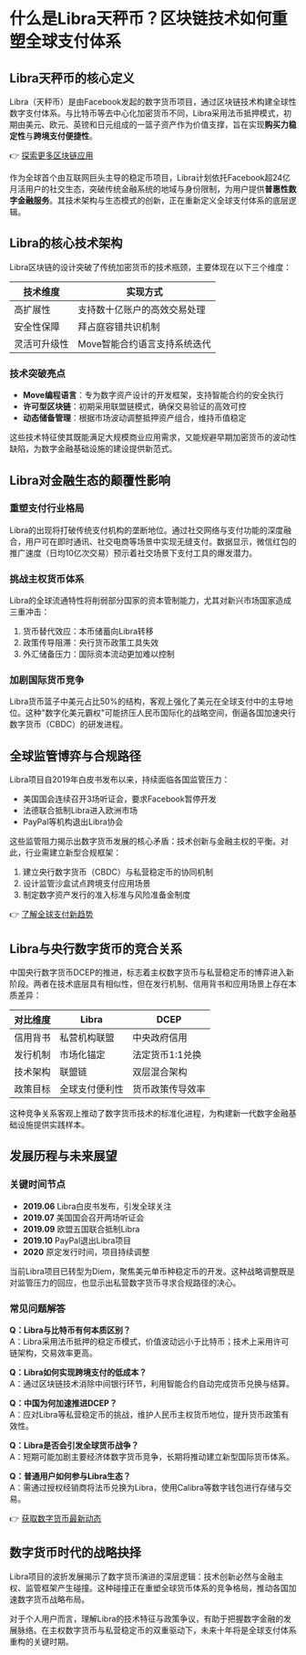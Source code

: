 # 什么是Libra天秤币？区块链技术如何重塑全球支付体系

## Libra天秤币的核心定义

Libra（天秤币）是由Facebook发起的数字货币项目，通过区块链技术构建全球性数字支付体系。与比特币等去中心化加密货币不同，Libra采用法币抵押模式，初期由美元、欧元、英镑和日元组成的一篮子资产作为价值支撑，旨在实现**购买力稳定性**与**跨境支付便捷性**。

👉 [探索更多区块链应用](https://bit.ly/okx_welcome)

作为全球首个由互联网巨头主导的稳定币项目，Libra计划依托Facebook超24亿月活用户的社交生态，突破传统金融系统的地域与身份限制，为用户提供**普惠性数字金融服务**。其技术架构与生态模式的创新，正在重新定义全球支付体系的底层逻辑。

## Libra的核心技术架构

Libra区块链的设计突破了传统加密货币的技术瓶颈，主要体现在以下三个维度：

| 技术维度       | 实现方式                     |
|----------------|------------------------------|
| 高扩展性       | 支持数十亿账户的高效交易处理 |
| 安全性保障     | 拜占庭容错共识机制           |
| 灵活可升级性   | Move智能合约语言支持系统迭代 |

### 技术突破亮点
- **Move编程语言**：专为数字资产设计的开发框架，支持智能合约的安全执行
- **许可型区块链**：初期采用联盟链模式，确保交易验证的高效可控
- **动态储备管理**：根据市场波动调整抵押资产组合，维持币值稳定

这些技术特征使其既能满足大规模商业应用需求，又能规避早期加密货币的波动性缺陷，为数字金融基础设施的建设提供新范式。

## Libra对金融生态的颠覆性影响

### 重塑支付行业格局
Libra的出现将打破传统支付机构的垄断地位。通过社交网络与支付功能的深度融合，用户可在即时通讯、社交电商等场景中实现无缝支付。数据显示，微信红包的推广速度（日均10亿次交易）预示着社交场景下支付工具的爆发潜力。

### 挑战主权货币体系
Libra的全球流通特性将削弱部分国家的资本管制能力，尤其对新兴市场国家造成三重冲击：
1. 货币替代效应：本币储蓄向Libra转移
2. 政策传导阻滞：央行货币政策工具失效
3. 外汇储备压力：国际资本流动更加难以控制

### 加剧国际货币竞争
Libra货币篮子中美元占比50%的结构，客观上强化了美元在全球支付中的主导地位。这种"数字化美元霸权"可能挤压人民币国际化的战略空间，倒逼各国加速央行数字货币（CBDC）的研发进程。

## 全球监管博弈与合规路径

Libra项目自2019年白皮书发布以来，持续面临各国监管压力：
- 美国国会连续召开3场听证会，要求Facebook暂停开发
- 法德联合抵制Libra进入欧洲市场
- PayPal等机构退出Libra协会

这些监管阻力揭示出数字货币发展的核心矛盾：技术创新与金融主权的平衡。对此，行业需建立新型合规框架：
1. 建立央行数字货币（CBDC）与私营稳定币的协同机制
2. 设计监管沙盒试点跨境支付应用场景
3. 制定数字资产发行的准入标准与风险准备金制度

👉 [了解全球支付新趋势](https://bit.ly/okx_welcome)

## Libra与央行数字货币的竞合关系

中国央行数字货币DCEP的推进，标志着主权数字货币与私营稳定币的博弈进入新阶段。两者在技术底层具有相似性，但在发行机制、信用背书和应用场景上存在本质差异：

| 对比维度     | Libra                | DCEP                  |
|--------------|----------------------|-----------------------|
| 信用背书     | 私营机构联盟         | 中央政府信用          |
| 发行机制     | 市场化锚定           | 法定货币1:1兑换       |
| 技术架构     | 联盟链               | 双层混合架构          |
| 政策目标     | 全球支付便利性       | 货币政策传导效率      |

这种竞争关系客观上推动了数字货币技术的标准化进程，为构建新一代数字金融基础设施提供实践样本。

## 发展历程与未来展望

### 关键时间节点
- **2019.06** Libra白皮书发布，引发全球关注
- **2019.07** 美国国会召开两场听证会
- **2019.09** 欧盟五国联合抵制Libra
- **2019.10** PayPal退出Libra项目
- **2020** 原定发行时间，项目持续调整

当前Libra项目已转型为Diem，聚焦美元单币种稳定币的开发。这种战略调整既是对监管压力的回应，也显示出私营数字货币寻求合规路径的决心。

### 常见问题解答
**Q：Libra与比特币有何本质区别？**  
A：Libra采用法币抵押的稳定币模式，价值波动远小于比特币；技术上采用许可链架构，交易效率更高。

**Q：Libra如何实现跨境支付的低成本？**  
A：通过区块链技术消除中间银行环节，利用智能合约自动完成货币兑换与结算。

**Q：中国为何加速推进DCEP？**  
A：应对Libra等私营稳定币的挑战，维护人民币主权货币地位，提升货币政策有效性。

**Q：Libra是否会引发全球货币战争？**  
A：短期可能加剧主要经济体数字货币竞争，长期将推动建立新型国际货币体系。

**Q：普通用户如何参与Libra生态？**  
A：需通过授权经销商将法币兑换为Libra，使用Calibra等数字钱包进行存储与交易。

👉 [获取数字货币最新动态](https://bit.ly/okx_welcome)

## 数字货币时代的战略抉择

Libra项目的波折发展揭示了数字货币演进的深层逻辑：技术创新必然与金融主权、监管框架产生碰撞。这种碰撞正在重塑全球货币体系的竞争格局，推动各国加速数字货币战略布局。

对于个人用户而言，理解Libra的技术特征与政策争议，有助于把握数字金融的发展脉络。在主权数字货币与私营稳定币的双重驱动下，未来十年将是全球支付体系重构的关键时期。